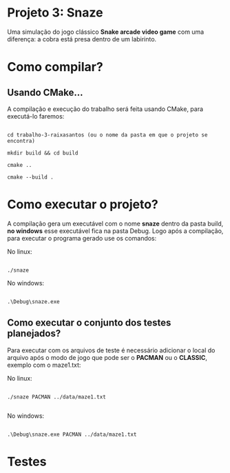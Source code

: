 # Projeto 3: Snaze

Uma simulação do jogo clássico __Snake arcade video game__ com uma diferença: a cobra está presa dentro de um labirinto.

# Como compilar?

## Usando CMake...
A compilação e execução do trabalho será feita usando CMake, para executá-lo faremos:

  

```

cd trabalho-3-raixasantos (ou o nome da pasta em que o projeto se encontra)

mkdir build && cd build

cmake ..

cmake --build .

```

  

# Como executar o projeto?

A compilação gera um executável com o nome __snaze__ dentro da pasta build, __no windows__ esse executável fica na pasta Debug. Logo após a compilação, para executar o programa gerado use os comandos:
  

No linux:

```

./snaze

```

No windows:

```

.\Debug\snaze.exe

```

  

## Como executar o conjunto dos testes planejados?

Para executar com os arquivos de teste é necessário adicionar o local do arquivo após o modo de jogo que pode ser o __PACMAN__ ou o __CLASSIC__, exemplo com o maze1.txt:

  

No linux:

```

./snaze PACMAN ../data/maze1.txt


```

No windows:

```

.\Debug\snaze.exe PACMAN ../data/maze1.txt

```

# Testes  

